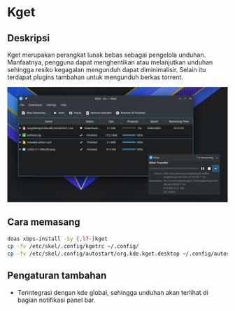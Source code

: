 # Kget

## Deskripsi

Kget merupakan perangkat lunak bebas sebagai pengelola unduhan. Manfaatnya, pengguna dapat menghentikan atau melanjutkan unduhan sehingga resiko kegagalan mengunduh dapat diminimalisir. Selain itu terdapat plugins tambahan untuk mengunduh berkas torrent.

![Kget LangitKetujuh OS](../../media/image/kget-langitketujuh-id.webp)

## Cara memasang

```sh
doas xbps-install -Sy {,l7-}kget
cp -fv /etc/skel/.config/kgetrc ~/.config/
cp -fv /etc/skel/.config/autostart/org.kde.kget.desktop ~/.config/autostart/
```

## Pengaturan tambahan

- Terintegrasi dengan kde global, sehingga unduhan akan terlihat di bagian notifikasi panel bar.
